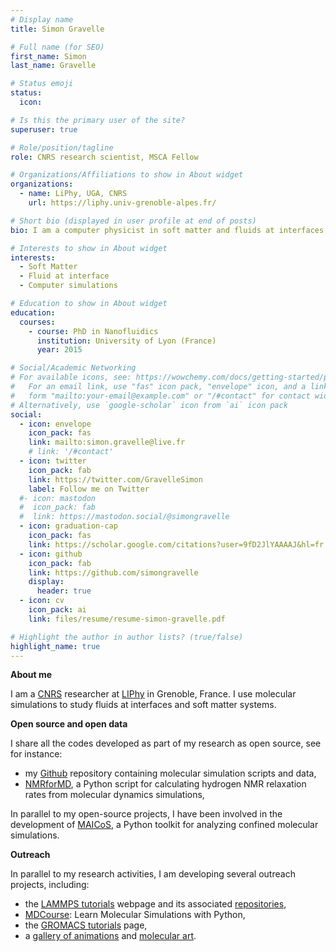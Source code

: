 ```yaml
---
# Display name
title: Simon Gravelle

# Full name (for SEO)
first_name: Simon
last_name: Gravelle

# Status emoji
status:
  icon:

# Is this the primary user of the site?
superuser: true

# Role/position/tagline
role: CNRS research scientist, MSCA Fellow

# Organizations/Affiliations to show in About widget
organizations:
  - name: LiPhy, UGA, CNRS
    url: https://liphy.univ-grenoble-alpes.fr/

# Short bio (displayed in user profile at end of posts)
bio: I am a computer physicist in soft matter and fluids at interfaces at LIPhy (UGA/CNRS) in Grenoble, France.

# Interests to show in About widget
interests:
  - Soft Matter
  - Fluid at interface
  - Computer simulations

# Education to show in About widget
education:
  courses:
    - course: PhD in Nanofluidics
      institution: University of Lyon (France)
      year: 2015

# Social/Academic Networking
# For available icons, see: https://wowchemy.com/docs/getting-started/page-builder/#icons
#   For an email link, use "fas" icon pack, "envelope" icon, and a link in the
#   form "mailto:your-email@example.com" or "/#contact" for contact widget.
# Alternatively, use `google-scholar` icon from `ai` icon pack
social:
  - icon: envelope
    icon_pack: fas
    link: mailto:simon.gravelle@live.fr
    # link: '/#contact'
  - icon: twitter
    icon_pack: fab
    link: https://twitter.com/GravelleSimon
    label: Follow me on Twitter
  #- icon: mastodon
  #  icon_pack: fab
  #  link: https://mastodon.social/@simongravelle
  - icon: graduation-cap
    icon_pack: fas
    link: https://scholar.google.com/citations?user=9fD2JlYAAAAJ&hl=fr
  - icon: github
    icon_pack: fab
    link: https://github.com/simongravelle
    display:
      header: true
  - icon: cv
    icon_pack: ai
    link: files/resume/resume-simon-gravelle.pdf

# Highlight the author in author lists? (true/false)
highlight_name: true
---
```

**About me**

I am a [CNRS](https://www.cnrs.fr/) researcher at [LIPhy](https://liphy.univ-grenoble-alpes.fr/) in Grenoble, France. I use molecular simulations to study fluids at interfaces and soft matter systems.

**Open source and open data**

I share all the codes developed as part of my research as open source, see for instance:

- my [Github](https://github.com/simongravelle/) repository containing molecular simulation scripts and data,
- [NMRforMD](https://nmrformd.readthedocs.io), a Python script for calculating hydrogen NMR relaxation rates from molecular dynamics simulations,

In parallel to my open-source projects, I have been involved in the development of [MAICoS](https://maicos-devel.gitlab.io/maicos/index.html), a Python toolkit for analyzing confined molecular simulations.

**Outreach**

In parallel to my research activities, I am developing several outreach projects, including:
- the [LAMMPS tutorials](https://lammpstutorials.github.io) webpage and its associated [repositories](https://github.com/lammpstutorials),
- [MDCourse](https://github.com/mdcourse/mdcourse.github.io): Learn Molecular Simulations with Python,
- the [GROMACS tutorials](https://gromacstutorials.github.io) page,
- a [gallery of animations](https://www.youtube.com/@SimonGravelle) and [molecular art](https://simongravelle.github.io/gallery/).
